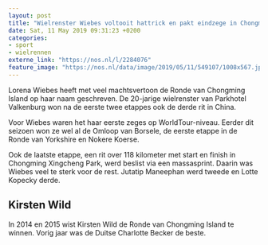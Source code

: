 ```yaml
---
layout: post
title: "Wielrenster Wiebes voltooit hattrick en pakt eindzege in Chongming Island"
date: Sat, 11 May 2019 09:31:23 +0200
categories: 
- sport 
- wielrennen 
externe_link: "https://nos.nl/l/2284076"
feature_image: "https://nos.nl/data/image/2019/05/11/549107/1008x567.jpg"
---
```


<p>Lorena Wiebes heeft met veel machtsvertoon de Ronde van Chongming Island op haar naam geschreven. De 20-jarige wielrenster van Parkhotel Valkenburg won na de eerste twee etappes ook de derde rit in China.</p>
<p>Voor Wiebes waren het haar eerste zeges op WorldTour-niveau. Eerder dit seizoen won ze wel al de Omloop van Borsele, de eerste etappe in de Ronde van Yorkshire en Nokere Koerse.</p>
<p>Ook de laatste etappe, een rit over 118 kilometer met start en finish in Chongming Xingcheng Park, werd beslist via een massasprint. Daarin was Wiebes veel te sterk voor de rest. Jutatip Maneephan werd tweede en Lotte Kopecky derde.</p>
<h2>Kirsten Wild</h2>
<p>In 2014 en 2015 wist Kirsten Wild de Ronde van Chongming Island te winnen. Vorig jaar was de Duitse Charlotte Becker de beste.</p>
